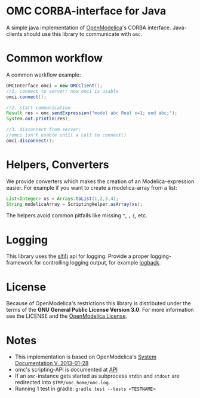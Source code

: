 # OMC CORBA-interface for Java
A simple java implementation of [OpenModelica](https://openmodelica.org/)'s CORBA interface.
Java-clients should use this library to communicate with ```omc```.

# Common workflow
A common workflow example:
```java
OMCInterface omci = new OMCClient();
//1. connect to server; now omci is usable
omci.connect();

//2. start communication
Result res = omc.sendExpression("model abc Real x=1; end abc;");
System.out.println(res);

//3. disconnect from server;
//omci isn't usable until a call to connect()
omci.disconnect();
```

# Helpers, Converters
We provide converters which makes the creation of an Modelica-expression easier.
For example if you want to create a modelica-array from a list:
```java
List<Integer> xs = Arrays.toList(1,2,3,4);
String modelicaArray = ScriptingHelper.asArray(xs);
```
The helpers avoid common pitfalls like missing ```"```, ```,``` ```{```, etc.

# Logging
This library uses the [slf4j](http://www.slf4j.org/) api for logging.
Provide a proper logging-framework for controlling logging output, for example [logback](http://logback.qos.ch/).

# License
Because of OpenModelica's restrictions this library is distributed under
the terms of the **GNU General Public License Version 3.0**.
For more information see the LICENSE and the
[OpenModelica License](https://github.com/OpenModelica/OMCompiler/blob/master/COPYING).

# Notes
- This implementation is based on OpenModelica's
  [System Documentation V. 2013-01-28](https://openmodelica.org/svn/OpenModelica/tags/OPENMODELICA_1_9_0_BETA_4/doc/OpenModelicaSystem.pdf)
- omc's scripting-API is documented at
  [API](https://build.openmodelica.org/Documentation/OpenModelica.Scripting.html)
- If an ```omc```-instance gets started as subprocess
  ```stdin``` and ```stdout``` are redirected into
  ```$TMP/omc_home/omc.log```.
- Running 1 test in gradle: `gradle test --tests <TESTNAME>`
